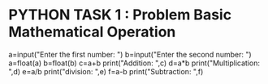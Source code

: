 # PYTHON TASK 1 : Problem Basic Mathematical Operation
a=input("Enter the first number: ")
b=input("Enter the second number: ")
a=float(a)
b=float(b)
c=a+b
print("Addition: ",c)
d=a*b
print("Multiplication: ",d)
e=a/b
print("division: ",e)
f=a-b
print("Subtraction: ",f)
